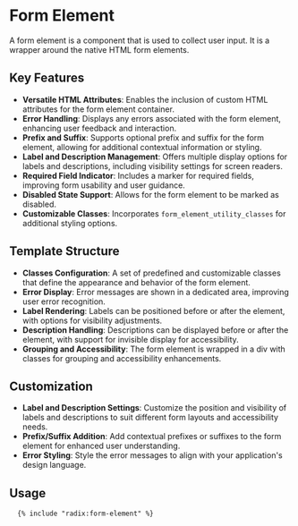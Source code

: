 # Form Element

A form element is a component that is used to collect user input. It is a wrapper around the native HTML form elements.

## Key Features

- **Versatile HTML Attributes**: Enables the inclusion of custom HTML attributes for the form element container.
- **Error Handling**: Displays any errors associated with the form element, enhancing user feedback and interaction.
- **Prefix and Suffix**: Supports optional prefix and suffix for the form element, allowing for additional contextual information or styling.
- **Label and Description Management**: Offers multiple display options for labels and descriptions, including visibility settings for screen readers.
- **Required Field Indicator**: Includes a marker for required fields, improving form usability and user guidance.
- **Disabled State Support**: Allows for the form element to be marked as disabled.
- **Customizable Classes**: Incorporates `form_element_utility_classes` for additional styling options.

## Template Structure

- **Classes Configuration**: A set of predefined and customizable classes that define the appearance and behavior of the form element.
- **Error Display**: Error messages are shown in a dedicated area, improving user error recognition.
- **Label Rendering**: Labels can be positioned before or after the element, with options for visibility adjustments.
- **Description Handling**: Descriptions can be displayed before or after the element, with support for invisible display for accessibility.
- **Grouping and Accessibility**: The form element is wrapped in a div with classes for grouping and accessibility enhancements.

## Customization

- **Label and Description Settings**: Customize the position and visibility of labels and descriptions to suit different form layouts and accessibility needs.
- **Prefix/Suffix Addition**: Add contextual prefixes or suffixes to the form element for enhanced user understanding.
- **Error Styling**: Style the error messages to align with your application's design language.

## Usage

```twig
  {% include "radix:form-element" %}
```
